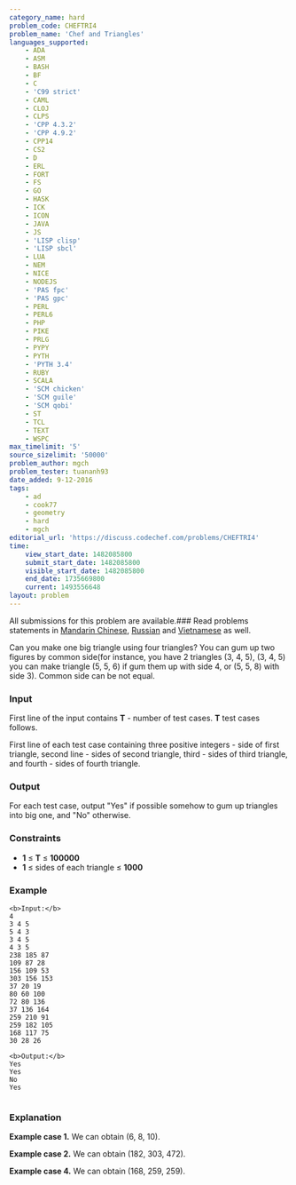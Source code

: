 ```yaml
---
category_name: hard
problem_code: CHEFTRI4
problem_name: 'Chef and Triangles'
languages_supported:
    - ADA
    - ASM
    - BASH
    - BF
    - C
    - 'C99 strict'
    - CAML
    - CLOJ
    - CLPS
    - 'CPP 4.3.2'
    - 'CPP 4.9.2'
    - CPP14
    - CS2
    - D
    - ERL
    - FORT
    - FS
    - GO
    - HASK
    - ICK
    - ICON
    - JAVA
    - JS
    - 'LISP clisp'
    - 'LISP sbcl'
    - LUA
    - NEM
    - NICE
    - NODEJS
    - 'PAS fpc'
    - 'PAS gpc'
    - PERL
    - PERL6
    - PHP
    - PIKE
    - PRLG
    - PYPY
    - PYTH
    - 'PYTH 3.4'
    - RUBY
    - SCALA
    - 'SCM chicken'
    - 'SCM guile'
    - 'SCM qobi'
    - ST
    - TCL
    - TEXT
    - WSPC
max_timelimit: '5'
source_sizelimit: '50000'
problem_author: mgch
problem_tester: tuananh93
date_added: 9-12-2016
tags:
    - ad
    - cook77
    - geometry
    - hard
    - mgch
editorial_url: 'https://discuss.codechef.com/problems/CHEFTRI4'
time:
    view_start_date: 1482085800
    submit_start_date: 1482085800
    visible_start_date: 1482085800
    end_date: 1735669800
    current: 1493556648
layout: problem
---
```

All submissions for this problem are available.###  Read problems statements in [Mandarin Chinese](http://www.codechef.com/download/translated/COOK77/mandarin/CHEFTRI4.pdf), [Russian](http://www.codechef.com/download/translated/COOK77/russian/CHEFTRI4.pdf) and [Vietnamese](http://www.codechef.com/download/translated/COOK77/vietnamese/CHEFTRI4.pdf) as well.

Can you make one big triangle using four triangles? You can gum up two figures by common side(for instance, you have 2 triangles (3, 4, 5), (3, 4, 5) you can make triangle (5, 5, 6) if gum them up with side 4, or (5, 5, 8) with side 3). Common side can be not equal.

### Input

First line of the input contains **T** - number of test cases. **T** test cases follows.

First line of each test case containing three positive integers - side of first triangle, second line - sides of second triangle, third - sides of third triangle, and fourth - sides of fourth triangle.

### Output

For each test case, output "Yes" if possible somehow to gum up triangles into big one, and "No" otherwise.

### Constraints

- **1** ≤ **T** ≤ **100000**
- **1** ≤ sides of each triangle ≤ **1000**

### Example

```
<b>Input:</b>
4
3 4 5
5 4 3
3 4 5
4 3 5
238 185 87
109 87 28
156 109 53
303 156 153
37 20 19
80 60 100
72 80 136
37 136 164
259 210 91  
259 182 105   
168 117 75   
30 28 26

<b>Output:</b>
Yes
Yes
No
Yes


```
### Explanation

**Example case 1.** We can obtain (6, 8, 10).

**Example case 2.** We can obtain (182, 303, 472).

**Example case 4.** We can obtain (168, 259, 259).